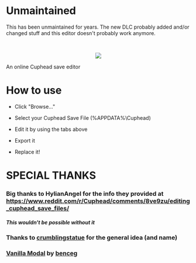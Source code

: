 # Unmaintained

This has been unmaintained for years. The new DLC probably added and/or changed stuff and this editor doesn't probably work anymore.

<div align="center">
<br />
  <p>
    <img src="https://i.imgur.com/wHOxbqh.png"/>
  </p>
</div>

An online Cuphead save editor

# How to use

- Click "Browse..."

- Select your Cuphead Save File (%APPDATA%\Cuphead)

- Edit it by using the tabs above

- Export it

- Replace it!

# SPECIAL THANKS
### Big thanks to HylianAngel for the info they provided at https://www.reddit.com/r/Cuphead/comments/8ve9zu/editing_cuphead_save_files/
##### This wouldn't be possible without it

### Thanks to [crumblingstatue](https://github.com/crumblingstatue) for the general idea (and name)

### [Vanilla Modal](https://github.com/benceg/vanilla-modal) by [benceg](https://github.com/benceg)
